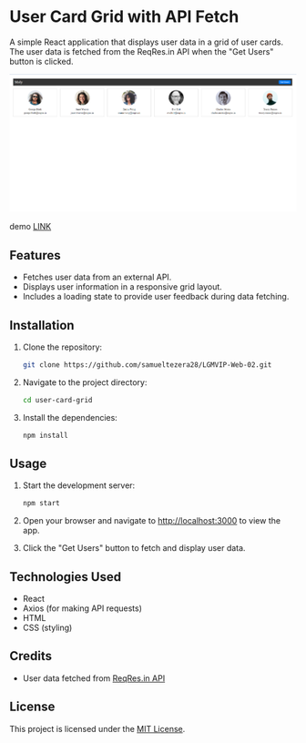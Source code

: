 # User Card Grid with API Fetch

A simple React application that displays user data in a grid of user cards. The user data is fetched from the ReqRes.in API when the "Get Users" button is clicked.

![App Screenshot](./Screenshot.png)

demo [LINK](https://spiffy-otter-fba2f9.netlify.app/)

## Features

- Fetches user data from an external API.
- Displays user information in a responsive grid layout.
- Includes a loading state to provide user feedback during data fetching.

## Installation

1. Clone the repository:

   ```bash
   git clone https://github.com/samueltezera28/LGMVIP-Web-02.git
   ```

2. Navigate to the project directory:

   ```bash
   cd user-card-grid
   ```

3. Install the dependencies:

   ```bash
   npm install
   ```

## Usage

1. Start the development server:

   ```bash
   npm start
   ```

2. Open your browser and navigate to [http://localhost:3000](http://localhost:3000) to view the app.

3. Click the "Get Users" button to fetch and display user data.

## Technologies Used

- React
- Axios (for making API requests)
- HTML
- CSS (styling)

## Credits

- User data fetched from [ReqRes.in API](https://reqres.in/api/users)

## License

This project is licensed under the [MIT License](LICENSE).

```